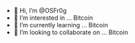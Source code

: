 - 👋 Hi, I’m @OSFr0g
- 👀 I’m interested in ... Bitcoin
- 🌱 I’m currently learning ... Bitcoin
- 💞️ I’m looking to collaborate on ... Bitcoin

<!---
OSFr0g/OSFr0g is a ✨ special ✨ repository because its `README.md` (this file) appears on your GitHub profile.
You can click the Preview link to take a look at your changes.
--->
